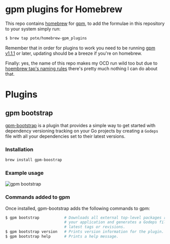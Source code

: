 # gpm plugins for Homebrew

This repo contains [homebrew](http//brew.sh) for [gpm](http://github.com/pote/gpm), to add the formulae in this repository to your system simply run:

```bash
$ brew tap pote/homebrew-gpm_plugins
```

Remember that in order for plugins to work you need to be running [gpm v1.1.1](https://github.com/pote/gpm/releases/tag/v1.1.1) or later, updating should be a breeze if you're on homebrew.

Finally: yes, the name of this repo  makes my OCD run wild too but due to [hoembrew tap's naming rules](https://github.com/Homebrew/homebrew/wiki/brew-tap#naming-conventions-and-limitations) there's pretty much nothing I can do about that.

# Plugins

## gpm bootstrap

[gpm-bootstrap](https://github.com/pote/gpm-bootstrap) is a plugin that provides a simple way to get started with dependency versioning tracking on your Go projects by creating a `Godeps` file with all your dependencies set to their latest versions.

### Installation

```bash
brew install gpm-boostrap
```
### Example usage
![gpm bootstrap](https://raw.github.com/pote/gpm-bootstrap/master/gpm_bootstrap.gif)

### Commands added to gpm

Once installed, gpm-bootstrap adds the following commands to gpm:

```bash
$ gpm bootstrap           # Downloads all external top-level packages required by
                          # your application and generates a Godeps file with their
                          # latest tags or revisions.
$ gpm bootstrap version   # Prints version information for the plugin.
$ gpm bootstrap help      # Prints a help message.
```

